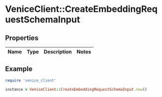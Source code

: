 # VeniceClient::CreateEmbeddingRequestSchemaInput

## Properties

| Name | Type | Description | Notes |
| ---- | ---- | ----------- | ----- |

## Example

```ruby
require 'venice_client'

instance = VeniceClient::CreateEmbeddingRequestSchemaInput.new()
```

